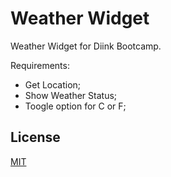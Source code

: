 # Weather Widget

Weather Widget for Diink Bootcamp.

Requirements:
 - Get Location;
 - Show Weather Status;
 - Toogle option for C or F;
 
## License

[MIT](LICENSE)

